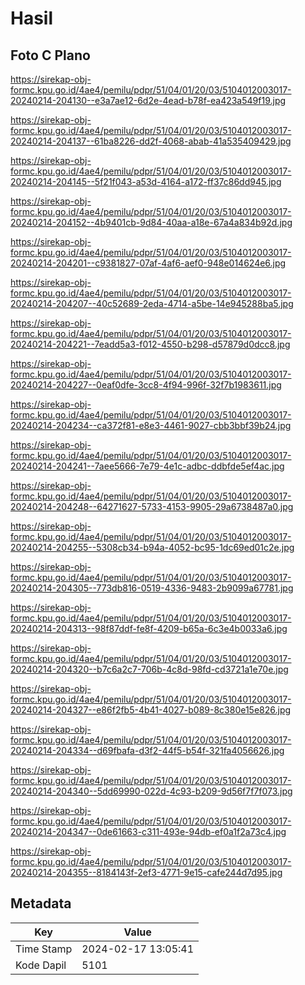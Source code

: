 # Hasil

## Foto C Plano

https://sirekap-obj-formc.kpu.go.id/4ae4/pemilu/pdpr/51/04/01/20/03/5104012003017-20240214-204130--e3a7ae12-6d2e-4ead-b78f-ea423a549f19.jpg

https://sirekap-obj-formc.kpu.go.id/4ae4/pemilu/pdpr/51/04/01/20/03/5104012003017-20240214-204137--61ba8226-dd2f-4068-abab-41a535409429.jpg

https://sirekap-obj-formc.kpu.go.id/4ae4/pemilu/pdpr/51/04/01/20/03/5104012003017-20240214-204145--5f21f043-a53d-4164-a172-ff37c86dd945.jpg

https://sirekap-obj-formc.kpu.go.id/4ae4/pemilu/pdpr/51/04/01/20/03/5104012003017-20240214-204152--4b9401cb-9d84-40aa-a18e-67a4a834b92d.jpg

https://sirekap-obj-formc.kpu.go.id/4ae4/pemilu/pdpr/51/04/01/20/03/5104012003017-20240214-204201--c9381827-07af-4af6-aef0-948e014624e6.jpg

https://sirekap-obj-formc.kpu.go.id/4ae4/pemilu/pdpr/51/04/01/20/03/5104012003017-20240214-204207--40c52689-2eda-4714-a5be-14e945288ba5.jpg

https://sirekap-obj-formc.kpu.go.id/4ae4/pemilu/pdpr/51/04/01/20/03/5104012003017-20240214-204221--7eadd5a3-f012-4550-b298-d57879d0dcc8.jpg

https://sirekap-obj-formc.kpu.go.id/4ae4/pemilu/pdpr/51/04/01/20/03/5104012003017-20240214-204227--0eaf0dfe-3cc8-4f94-996f-32f7b1983611.jpg

https://sirekap-obj-formc.kpu.go.id/4ae4/pemilu/pdpr/51/04/01/20/03/5104012003017-20240214-204234--ca372f81-e8e3-4461-9027-cbb3bbf39b24.jpg

https://sirekap-obj-formc.kpu.go.id/4ae4/pemilu/pdpr/51/04/01/20/03/5104012003017-20240214-204241--7aee5666-7e79-4e1c-adbc-ddbfde5ef4ac.jpg

https://sirekap-obj-formc.kpu.go.id/4ae4/pemilu/pdpr/51/04/01/20/03/5104012003017-20240214-204248--64271627-5733-4153-9905-29a6738487a0.jpg

https://sirekap-obj-formc.kpu.go.id/4ae4/pemilu/pdpr/51/04/01/20/03/5104012003017-20240214-204255--5308cb34-b94a-4052-bc95-1dc69ed01c2e.jpg

https://sirekap-obj-formc.kpu.go.id/4ae4/pemilu/pdpr/51/04/01/20/03/5104012003017-20240214-204305--773db816-0519-4336-9483-2b9099a67781.jpg

https://sirekap-obj-formc.kpu.go.id/4ae4/pemilu/pdpr/51/04/01/20/03/5104012003017-20240214-204313--98f87ddf-fe8f-4209-b65a-6c3e4b0033a6.jpg

https://sirekap-obj-formc.kpu.go.id/4ae4/pemilu/pdpr/51/04/01/20/03/5104012003017-20240214-204320--b7c6a2c7-706b-4c8d-98fd-cd3721a1e70e.jpg

https://sirekap-obj-formc.kpu.go.id/4ae4/pemilu/pdpr/51/04/01/20/03/5104012003017-20240214-204327--e86f2fb5-4b41-4027-b089-8c380e15e826.jpg

https://sirekap-obj-formc.kpu.go.id/4ae4/pemilu/pdpr/51/04/01/20/03/5104012003017-20240214-204334--d69fbafa-d3f2-44f5-b54f-321fa4056626.jpg

https://sirekap-obj-formc.kpu.go.id/4ae4/pemilu/pdpr/51/04/01/20/03/5104012003017-20240214-204340--5dd69990-022d-4c93-b209-9d56f7f7f073.jpg

https://sirekap-obj-formc.kpu.go.id/4ae4/pemilu/pdpr/51/04/01/20/03/5104012003017-20240214-204347--0de61663-c311-493e-94db-ef0a1f2a73c4.jpg

https://sirekap-obj-formc.kpu.go.id/4ae4/pemilu/pdpr/51/04/01/20/03/5104012003017-20240214-204355--8184143f-2ef3-4771-9e15-cafe244d7d95.jpg


## Metadata

| Key        | Value               |
| ---------- | ------------------- |
| Time Stamp | 2024-02-17 13:05:41 |
| Kode Dapil | 5101                |



